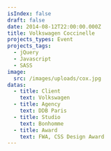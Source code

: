 ```yaml
---
isIndex: false
draft: false
date: 2014-08-12T22:00:00.000Z
title: Volkswagen Coccinelle
projects_types: Event
projects_tags:
  - jQuery
  - Javascript
  - SASS
image:
  src: /images/uploads/cox.jpg
datas:
  - title: Client
    text: Volkswagen
  - title: Agency
    text: DDB Paris
  - title: Studio
    text: Bonhomme
  - title: Award
    text: FWA, CSS Design Award
---
```

